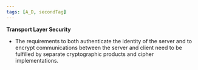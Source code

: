 ```yaml
---
tags: [A_D, secondTag]
---
```

**Transport Layer Security**

- The requirements to both authenticate the identity of the server and to encrypt communications between the server and client need to be fulfilled by separate cryptographic products and cipher implementations.